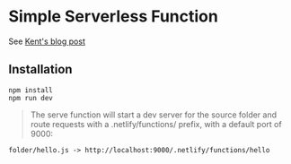 # Simple Serverless Function

See [Kent's blog post](https://kentcdodds.com/blog/super-simple-start-to-netlify-functions)

## Installation

```
npm install
npm run dev
```

> The serve function will start a dev server for the source folder and route requests with a .netlify/functions/ prefix, with a default port of 9000:

```
folder/hello.js -> http://localhost:9000/.netlify/functions/hello
```
